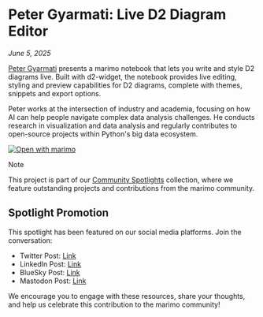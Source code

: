 # Peter Gyarmati: Live D2 Diagram Editor

_June 5, 2025_

[Peter Gyarmati](https://peter.gy) presents a marimo notebook that lets you write and style D2 diagrams live. Built with d2-widget, the notebook provides live editing, styling and preview capabilities for D2 diagrams, complete with themes, snippets and export options.

Peter works at the intersection of industry and academia, focusing on how AI can help people navigate complex data analysis challenges. He conducts research in visualization and data analysis and regularly contributes to open-source projects within Python's big data ecosystem.

[![Open with marimo](https://marimo.io/shield.svg)](https://d2-widget.peter.gy)

> [!NOTE]
> This project is part of our [Community Spotlights](https://marimo.io/c/@spotlights/community-spotlights) collection, where we feature outstanding projects and contributions from the marimo community.

## Spotlight Promotion

This spotlight has been featured on our social media platforms. Join the conversation:

- Twitter Post: [Link](https://x.com/marimo_io/status/1930671044546953535)
- LinkedIn Post: [Link](https://www.linkedin.com/posts/marimo-io_spotlight-on-petergy-back-at-it-again-activity-7336436699859734528-_pel?utm_source=share&utm_medium=member_desktop&rcm=ACoAADSJzvgBkjBd85IWDyUWA6ttzq8B-NDq-Hs)
- BlueSky Post: [Link](https://bsky.app/profile/marimo.io/post/3lqus7zz5eh2r)
- Mastodon Post: [Link](https://mastodon.social/@marimo_io/114631823779406629)

We encourage you to engage with these resources, share your thoughts, and help us celebrate this contribution to the marimo community!
